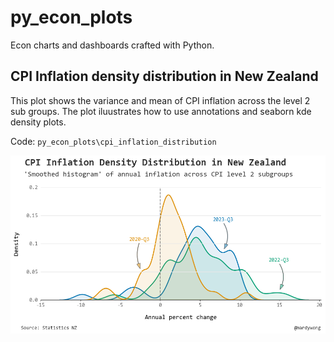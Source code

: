 # py_econ_plots
Econ charts and dashboards crafted with Python.

## CPI Inflation density distribution in New Zealand

This plot shows the variance and mean of CPI inflation across the level 2 sub groups.
The plot iluustrates how to use annotations and seaborn kde density plots.

Code: `py_econ_plots\cpi_inflation_distribution`

![Final plott](https://github.com/martingeew/py_econ_plots/blob/main/cpi_inflation_distribution/reports/figures/09-11-2023/cpi_inflation_density_nz.png?raw=true)
